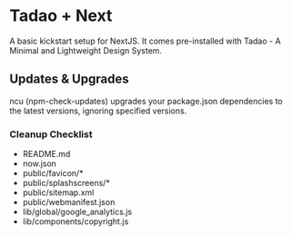 # Tadao + Next
A basic kickstart setup for NextJS. It comes pre-installed with Tadao - A Minimal and Lightweight Design System.

## Updates & Upgrades
ncu (npm-check-updates) upgrades your package.json dependencies to the latest versions, ignoring specified versions.

### Cleanup Checklist
  - README.md
  - now.json
  - public/favicon/*
  - public/splashscreens/*
  - public/sitemap.xml
  - public/webmanifest.json
  - lib/global/google_analytics.js
  - lib/components/copyright.js
